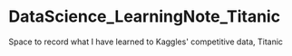 # DataScience_LearningNote_Titanic
Space to record what I have learned to Kaggles' competitive data, Titanic
